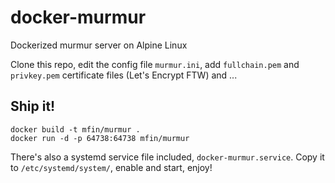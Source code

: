 # docker-murmur
Dockerized murmur server on Alpine Linux

Clone this repo, edit the config file `murmur.ini`, add `fullchain.pem` and `privkey.pem` certificate files (Let's Encrypt FTW) and ...

## Ship it!
```
docker build -t mfin/murmur .
docker run -d -p 64738:64738 mfin/murmur
```

There's also a systemd service file included, `docker-murmur.service`. Copy it to `/etc/systemd/system/`, enable and start, enjoy!
